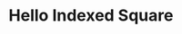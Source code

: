 ---
layout: post
id: 'hello-index-square'
title: 'Hello Indexed Square'
description: 'Render a quad using indices to reduce vertex definitions and a single interleaved buffer holding both positions and colors for each vertex.'
prevDemoId: 'hello-triangle'
prevDemoTitle: 'Hello Triangle'
nextDemoId: 'draw-multiple-things'
nextDemoTitle: 'Draw Multiple Things'
---